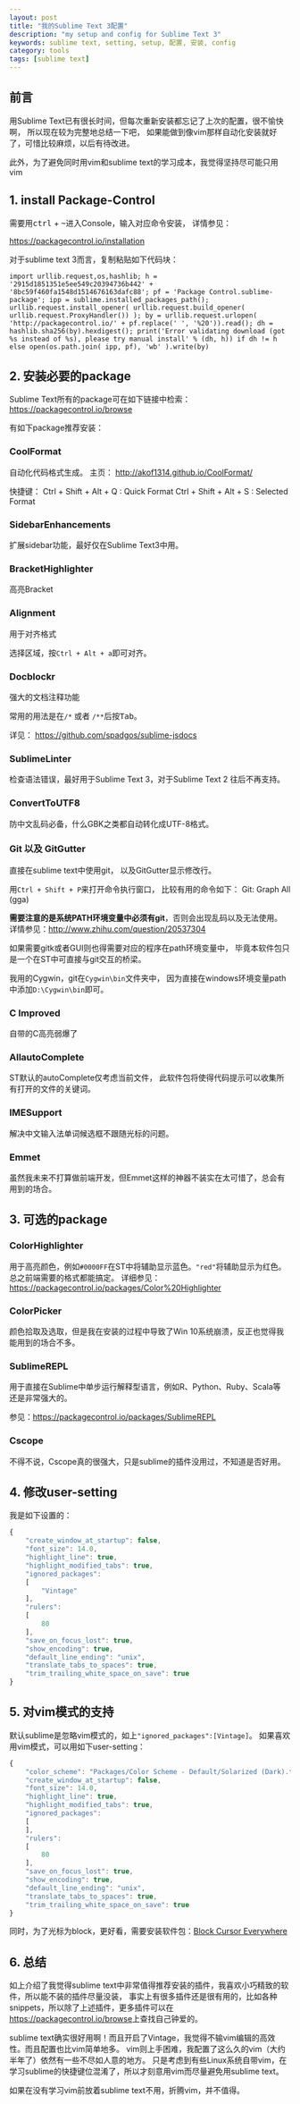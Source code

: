```yaml
---
layout: post
title: "我的Sublime Text 3配置"
description: "my setup and config for Sublime Text 3"
keywords: sublime text, setting, setup, 配置, 安装, config
category: tools
tags: [sublime text]
---
```


## 前言
用Sublime Text已有很长时间，但每次重新安装都忘记了上次的配置，很不愉快啊，
所以现在较为完整地总结一下吧，
如果能做到像vim那样自动化安装就好了，可惜比较麻烦，以后有待改进。

此外，为了避免同时用vim和sublime text的学习成本，我觉得坚持尽可能只用vim

## 1. install Package-Control

需要用<kbd>ctrl</kbd> + <kbd>~</kbd>进入Console，输入对应命令安装，
详情参见：

<https://packagecontrol.io/installation>

对于sublime text 3而言，复制粘贴如下代码块：

```
import urllib.request,os,hashlib; h = '2915d1851351e5ee549c20394736b442' + '8bc59f460fa1548d1514676163dafc88'; pf = 'Package Control.sublime-package'; ipp = sublime.installed_packages_path(); urllib.request.install_opener( urllib.request.build_opener( urllib.request.ProxyHandler()) ); by = urllib.request.urlopen( 'http://packagecontrol.io/' + pf.replace(' ', '%20')).read(); dh = hashlib.sha256(by).hexdigest(); print('Error validating download (got %s instead of %s), please try manual install' % (dh, h)) if dh != h else open(os.path.join( ipp, pf), 'wb' ).write(by)
```

## 2. 安装必要的package
Sublime Text所有的package可在如下链接中检索：
<https://packagecontrol.io/browse>

有如下package推荐安装：

### CoolFormat
自动化代码格式生成。
主页： <http://akof1314.github.io/CoolFormat/>

快捷键：
Ctrl + Shift + Alt + Q : Quick Format
Ctrl + Shift + Alt + S : Selected Format

### SidebarEnhancements
扩展sidebar功能，最好仅在Sublime Text3中用。

### BracketHighlighter
高亮Bracket

### Alignment
用于对齐格式

选择区域，按`Ctrl + Alt + a`即可对齐。

### Docblockr
强大的文档注释功能

常用的用法是在`/*` 或者 `/**`后按<kbd>Tab</kbd>。

详见： <https://github.com/spadgos/sublime-jsdocs>

### SublimeLinter
检查语法错误，最好用于Sublime Text 3，对于Sublime Text 2 往后不再支持。

### ConvertToUTF8
防中文乱码必备，什么GBK之类都自动转化成UTF-8格式。

### Git 以及 GitGutter
直接在sublime text中使用git，
以及GitGutter显示修改行。

用`Ctrl + Shift + P`来打开命令执行窗口，
比较有用的命令如下：
Git: Graph All (gga)


**需要注意的是系统PATH环境变量中必须有git**，否则会出现乱码以及无法使用。
详情参见：<http://www.zhihu.com/question/20537304>

如果需要gitk或者GUI则也得需要对应的程序在path环境变量中，
毕竟本软件包只是一个在ST中可直接与git交互的桥梁。

我用的Cygwin，git在`Cygwin\bin`文件夹中，
因为直接在windows环境变量path中添加`D:\Cygwin\bin`即可。


### C Improved
自带的C高亮弱爆了

### AllautoComplete
ST默认的autoComplete仅考虑当前文件，
此软件包将使得代码提示可以收集所有打开的文件的关键词。

### IMESupport
解决中文输入法单词候选框不跟随光标的问题。

### Emmet
虽然我未来不打算做前端开发，但Emmet这样的神器不装实在太可惜了，总会有用到的场合。

## 3. 可选的package
### ColorHighlighter
用于高亮颜色，例如`#0000FF`在ST中将辅助显示蓝色。`"red"`将辅助显示为红色。
总之前端需要的格式都能搞定。
详细参见： <https://packagecontrol.io/packages/Color%20Highlighter>

### ColorPicker
颜色拾取及选取，但是我在安装的过程中导致了Win 10系统崩溃，反正也觉得我能用到的场合不多。

### SublimeREPL
用于直接在Sublime中单步运行解释型语言，例如R、Python、Ruby、Scala等
还是非常强大的。

参见：<https://packagecontrol.io/packages/SublimeREPL>

### Cscope
不得不说，Cscope真的很强大，只是sublime的插件没用过，不知道是否好用。

## 4. 修改user-setting

我是如下设置的：

```javascript
{
	"create_window_at_startup": false,
	"font_size": 14.0,
	"highlight_line": true,
	"highlight_modified_tabs": true,
	"ignored_packages":
	[
		"Vintage"
	],
	"rulers":
	[
		80
	],
	"save_on_focus_lost": true,
	"show_encoding": true,
    "default_line_ending": "unix",
	"translate_tabs_to_spaces": true,
	"trim_trailing_white_space_on_save": true
}
```

## 5. 对vim模式的支持
默认sublime是忽略vim模式的，如上`"ignored_packages":[Vintage]`。
如果喜欢用vim模式，可以用如下user-setting：

```javascript
{
	"color_scheme": "Packages/Color Scheme - Default/Solarized (Dark).tmTheme",
	"create_window_at_startup": false,
	"font_size": 14.0,
	"highlight_line": true,
	"highlight_modified_tabs": true,
	"ignored_packages":
	[
	],
	"rulers":
	[
		80
	],
	"save_on_focus_lost": true,
	"show_encoding": true,
    "default_line_ending": "unix",
	"translate_tabs_to_spaces": true,
	"trim_trailing_white_space_on_save": true
}
```

同时，为了光标为block，更好看，需要安装软件包：[Block Cursor Everywhere](https://packagecontrol.io/packages/Block%20Cursor%20Everywhere)

## 6. 总结
如上介绍了我觉得sublime text中非常值得推荐安装的插件，我喜欢小巧精致的软件，所以能不装的插件尽量没装，
事实上有很多插件还是很有用的，比如各种snippets，所以除了上述插件，更多插件可以在<https://packagecontrol.io/browse>上查找自己钟爱的。

sublime text确实很好用啊！而且开启了Vintage，我觉得不输vim编辑的高效性。而且配置也比vim简单地多。
vim则上手困难，我配置了这么久的vim（大约半年了）依然有一些不尽如人意的地方。
只是考虑到有些Linux系统自带vim，在学习sublime的快捷键位混淆了，所以才刻意用vim而尽量避免用sublime text。

如果在没有学习vim前放着sublime text不用，折腾vim，并不值得。
